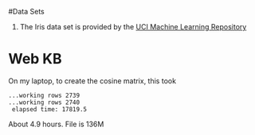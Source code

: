 #Data Sets

1. The Iris data set is provided by the [UCI Machine Learning Repository](http://archive.ics.uci.edu/ml/datasets/Iris)

# Web KB

On my laptop, to create the cosine matrix, this took

```
...working rows 2739
...working rows 2740
 elapsed time: 17819.5
 ```

 About 4.9 hours. File is 136M
 
